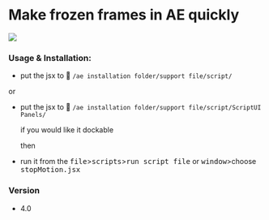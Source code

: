 
# Make **frozen** frames in AE quickly


[![](http://ww1.sinaimg.cn/bmiddle/66e22e28gw1enwlimoietg20c80dwngp.gif)](http://weibo.com/songz)


### Usage & Installation:
  - put the jsx to :open_file_folder: `/ae installation folder/support file/script/`
   
  or

  - put the jsx to :open_file_folder: `/ae installation folder/support file/script/ScriptUI Panels/`
   
    if you would like it dockable 

    then

  - run it from the <kbd>file</kbd>><kbd>scripts</kbd>><kbd>run script file</kbd> or <kbd>window</kbd>>choose <kbd>stopMotion.jsx</kbd>



### Version
 - 4.0 



